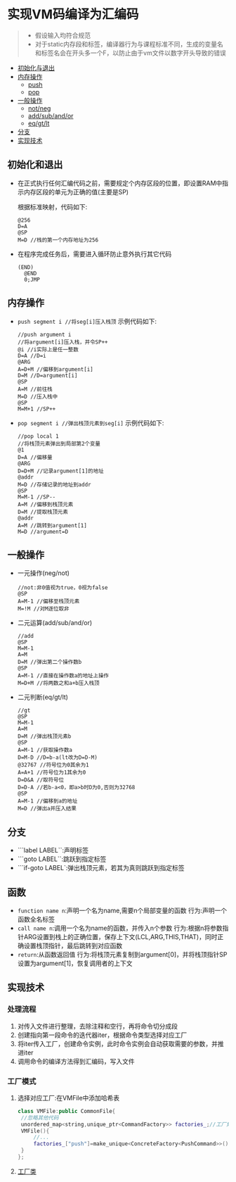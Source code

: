 # 实现VM码编译为汇编码
> - 假设输入均符合规范
> - 对于static内存段和标签，编译器行为与课程标准不同，生成的变量名和标签名会在开头多一个F，以防止由于vm文件以数字开头导致的错误
- [初始化与退出](#preset)
- [内存操作](#memory)
	- [push](#push)
	- [pop](#pop)
- [一般操作](#universal)
	- [not/neg](#sole)
	- [add/sub/and/or](#2op)
	- [eq/gt/lt](#2cp)
- [分支](#branch)
- [实现技术](#trick)
## 初始化和退出<a id="preset"></a>
- 在正式执行任何汇编代码之前，需要规定个内存区段的位置，即设置RAM中指示内存区段的单元为正确的值(主要是SP)

	根据标准映射，代码如下:
	```hack
	@256
	D=A
	@SP
	M=D //栈的第一个内存地址为256
	```
- 在程序完成任务后，需要进入循环防止意外执行其它代码
  ```hack
  (END)
	@END
	0;JMP
  ```
## 内存操作<a id="memory"></a>
- ```push segment i //将seg[i]压入栈顶```<a id="push"></a>
  示例代码如下:
  	```hack
	//push argument i
	//将argument[i]压入栈，并令SP++
	@i //i实际上是任一整数
	D=A //D=i
	@ARG
	A=D+M //偏移到argument[i]
	D=M //D=argument[i]
	@SP
	A=M //前往栈
	M=D //压入栈中
	@SP
	M=M+1 //SP++
	```
- ```pop segment i //弹出栈顶元素到seg[i]```<a id="pop"></a>
  	示例代码如下:
	```hack
	//pop local 1
	//将栈顶元素弹出到局部第2个变量
	@1
	D=A //偏移量
	@ARG
	D=D+M //记录argument[1]的地址
	@addr
	M=D //存储记录的地址到addr
	@SP
	M=M-1 //SP--
	A=M //偏移到栈顶元素
	D=M //提取栈顶元素
	@addr
	A=M //跳转到argument[1]
	M=D //argument=D
	```
## 一般操作<a id="universal"></a>
- 一元操作(neg/not)<a id="sole"></a>
	```hack
	//not:非0值视为true，0视为false
	@SP
	A=M-1 //偏移至栈顶元素
	M=!M //对M逐位取非
	```
- 二元运算(add/sub/and/or)<a id="2op"></a>
	```hack
	//add
	@SP
	M=M-1
	A=M
	D=M //弹出第二个操作数b
	@SP
	A=M-1 //直接在操作数a的地址上操作
	M=D+M //将两数之和a+b压入栈顶
	```
- 二元判断(eq/gt/lt)<a id="2cp"></a>
	```hack
	//gt
	@SP
	M=M-1
	A=M
	D=M //弹出栈顶元素b
	@SP
	A=M-1 //获取操作数a
	D=M-D //D=b-a(lt改为D=D-M)
	@32767 //符号位为0其余为1
	A=A+1 //符号位为1其余为0
	D=D&A //取符号位
	D=D-A //若b-a<0，即a>b时D为0,否则为32768
	@SP
	A=M-1 //偏移到a的地址
	M=D //弹出a并压入结果
	```
## 分支<a id="branch"></a>
- ```label LABEL``:声明标签
- ```goto LABEL``:跳跃到指定标签
- ```if-goto LABEL`:弹出栈顶元素，若其为真则跳跃到指定标签
## 函数<a id="function"></a>
- ```function name n```:声明一个名为name,需要n个局部变量的函数
  行为:声明一个函数全名标签
- ```call name n```:调用一个名为name的函数，并传入n个参数
  行为:根据n将参数指针ARG设置到栈上的正确位置，保存上下文(LCL,ARG,THIS,THAT)，同时正确设置栈顶指针，最后跳转到对应函数
- ```return```:从函数返回值
  行为:将栈顶元素复制到argument[0]，并将栈顶指针SP设置为argument[1]，恢复调用者的上下文
## 实现技术<a id="trick"></a>
### 处理流程
1. 对传入文件进行整理，去除注释和空行，再将命令切分成段
2. 创建指向第一段命令的迭代器iter，根据命令类型选择对应工厂
3. 将iter传入工厂，创建命令实例，此时命令实例会自动获取需要的参数，并推进iter
4. 调用命令的编译方法得到汇编码，写入文件
### 工厂模式
1. 选择对应工厂:在VMFile中添加哈希表
   ```cpp
   class VMFile:public CommonFile{
	//忽略其他代码
	unordered_map<string,unique_ptr<CommandFactory>> factories_;//工厂集合
	VMFile(){
		//...
		factories_["push"]=make_unique<ConcreteFactory<PushCommand>>();//注册push命令工厂
	}
   };
   ```
2. [工厂类](/PartII/VMCompiler/include/Command/Factory.hpp)


